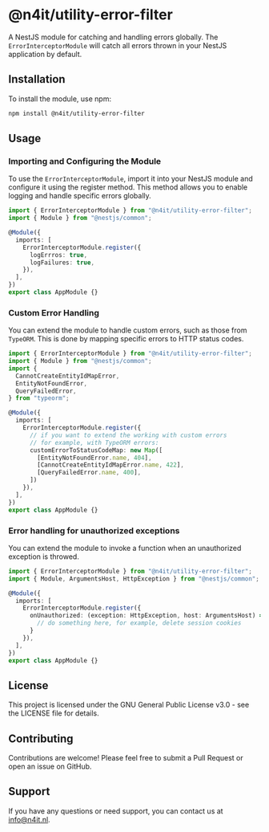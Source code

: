 # @n4it/utility-error-filter
A NestJS module for catching and handling errors globally. The `ErrorInterceptorModule` will catch all errors thrown in your NestJS application by default.

## Installation
To install the module, use npm:

```bash
npm install @n4it/utility-error-filter
```

## Usage

### Importing and Configuring the Module
To use the `ErrorInterceptorModule`, import it into your NestJS module and configure it using the register method. This method allows you to enable logging and handle specific errors globally.

```typescript
import { ErrorInterceptorModule } from "@n4it/utility-error-filter";
import { Module } from "@nestjs/common";

@Module({
  imports: [
    ErrorInterceptorModule.register({
      logErrros: true,
      logFailures: true,
    }),
  ],
})
export class AppModule {}
```

### Custom Error Handling
You can extend the module to handle custom errors, such as those from `TypeORM`. This is done by mapping specific errors to HTTP status codes.

```typescript
import { ErrorInterceptorModule } from "@n4it/utility-error-filter";
import { Module } from "@nestjs/common";
import {
  CannotCreateEntityIdMapError,
  EntityNotFoundError,
  QueryFailedError,
} from "typeorm";

@Module({
  imports: [
    ErrorInterceptorModule.register({
      // if you want to extend the working with custom errors
      // for example, with TypeORM errors:
      customErrorToStatusCodeMap: new Map([
        [EntityNotFoundError.name, 404],
        [CannotCreateEntityIdMapError.name, 422],
        [QueryFailedError.name, 400],
      ])
    }),
  ],
})
export class AppModule {}
```

### Error handling for unauthorized exceptions
You can extend the module to invoke a function when an unauthorized exception is throwed.

```typescript
import { ErrorInterceptorModule } from "@n4it/utility-error-filter";
import { Module, ArgumentsHost, HttpException } from "@nestjs/common";

@Module({
  imports: [
    ErrorInterceptorModule.register({
      onUnauthorized: (exception: HttpException, host: ArgumentsHost) => {
        // do something here, for example, delete session cookies
      }
    }),
  ],
})
export class AppModule {}
```

## License
This project is licensed under the GNU General Public License v3.0 - see the LICENSE file for details.

## Contributing
Contributions are welcome! Please feel free to submit a Pull Request or open an issue on GitHub.

## Support
If you have any questions or need support, you can contact us at [info@n4it.nl](mailto:info@n4it.nl).
